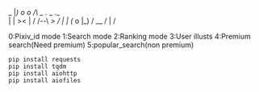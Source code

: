   _
 |_)  o      o           /\    _      ._    _     ._      
 |    |  ><  |  \/      /--\  _>  \/  | |  (_  o  |_)  \/ 
                    __            /               |    /  

0:Pixiv_id mode
1:Search mode
2:Ranking mode
3:User illusts
4:Premium search(Need premium)
5:popular_search(non premium)

```
pip install requests
pip install tqdm 
pip install aiohttp 
pip install aiofiles
```

